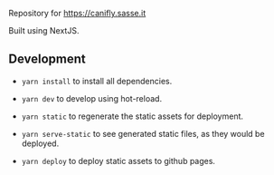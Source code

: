 Repository for https://canifly.sasse.it

Built using NextJS.

## Development

- `yarn install` to install all dependencies.

- `yarn dev` to develop using hot-reload.

- `yarn static` to regenerate the static assets for deployment.

- `yarn serve-static` to see generated static files, as they would be deployed.

- `yarn deploy` to deploy static assets to github pages.
